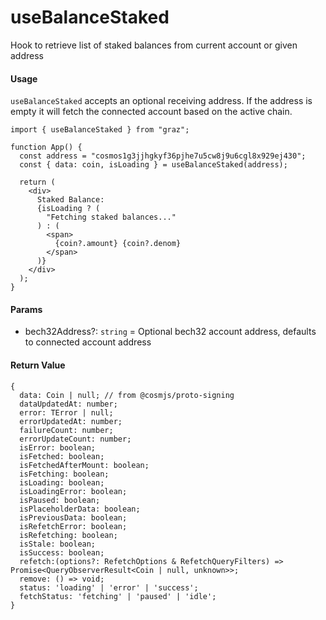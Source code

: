# useBalanceStaked

Hook to retrieve list of staked balances from current account or given address

#### Usage

`useBalanceStaked` accepts an optional receiving address. If the address is empty it will fetch the connected account based on the active chain.

```tsx
import { useBalanceStaked } from "graz";

function App() {
  const address = "cosmos1g3jjhgkyf36pjhe7u5cw8j9u6cgl8x929ej430";
  const { data: coin, isLoading } = useBalanceStaked(address);

  return (
    <div>
      Staked Balance:
      {isLoading ? (
        "Fetching staked balances..."
      ) : (
        <span>
          {coin?.amount} {coin?.denom}
        </span>
      )}
    </div>
  );
}
```

#### Params

- bech32Address?: `string` = Optional bech32 account address, defaults to connected account address

#### Return Value

```tsx
{
  data: Coin | null; // from @cosmjs/proto-signing
  dataUpdatedAt: number;
  error: TError | null;
  errorUpdatedAt: number;
  failureCount: number;
  errorUpdateCount: number;
  isError: boolean;
  isFetched: boolean;
  isFetchedAfterMount: boolean;
  isFetching: boolean;
  isLoading: boolean;
  isLoadingError: boolean;
  isPaused: boolean;
  isPlaceholderData: boolean;
  isPreviousData: boolean;
  isRefetchError: boolean;
  isRefetching: boolean;
  isStale: boolean;
  isSuccess: boolean;
  refetch:(options?: RefetchOptions & RefetchQueryFilters) => Promise<QueryObserverResult<Coin | null, unknown>>;
  remove: () => void;
  status: 'loading' | 'error' | 'success';
  fetchStatus: 'fetching' | 'paused' | 'idle';
}
```
